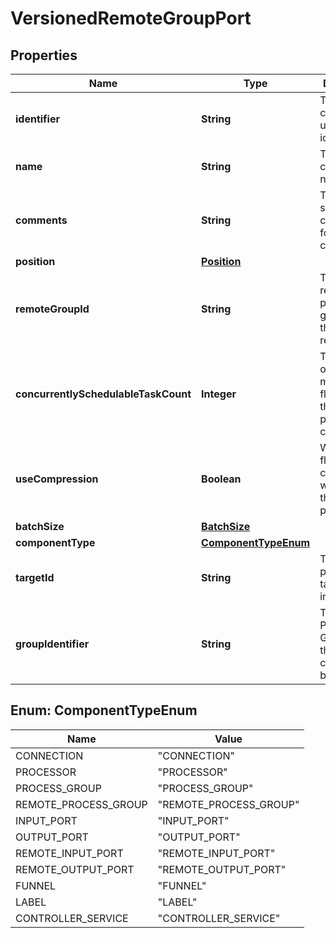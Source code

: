

# VersionedRemoteGroupPort

## Properties

Name | Type | Description | Notes
------------ | ------------- | ------------- | -------------
**identifier** | **String** | The component&#39;s unique identifier |  [optional]
**name** | **String** | The component&#39;s name |  [optional]
**comments** | **String** | The user-supplied comments for the component |  [optional]
**position** | [**Position**](Position.md) |  |  [optional]
**remoteGroupId** | **String** | The id of the remote process group that the port resides in. |  [optional]
**concurrentlySchedulableTaskCount** | **Integer** | The number of task that may transmit flowfiles to the target port concurrently. |  [optional]
**useCompression** | **Boolean** | Whether the flowfiles are compressed when sent to the target port. |  [optional]
**batchSize** | [**BatchSize**](BatchSize.md) |  |  [optional]
**componentType** | [**ComponentTypeEnum**](#ComponentTypeEnum) |  |  [optional]
**targetId** | **String** | The ID of the port on the target NiFi instance |  [optional]
**groupIdentifier** | **String** | The ID of the Process Group that this component belongs to |  [optional]



## Enum: ComponentTypeEnum

Name | Value
---- | -----
CONNECTION | &quot;CONNECTION&quot;
PROCESSOR | &quot;PROCESSOR&quot;
PROCESS_GROUP | &quot;PROCESS_GROUP&quot;
REMOTE_PROCESS_GROUP | &quot;REMOTE_PROCESS_GROUP&quot;
INPUT_PORT | &quot;INPUT_PORT&quot;
OUTPUT_PORT | &quot;OUTPUT_PORT&quot;
REMOTE_INPUT_PORT | &quot;REMOTE_INPUT_PORT&quot;
REMOTE_OUTPUT_PORT | &quot;REMOTE_OUTPUT_PORT&quot;
FUNNEL | &quot;FUNNEL&quot;
LABEL | &quot;LABEL&quot;
CONTROLLER_SERVICE | &quot;CONTROLLER_SERVICE&quot;



